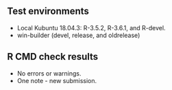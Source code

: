 
## Test environments
* Local Kubuntu 18.04.3: R-3.5.2, R-3.6.1, and R-devel.
* win-builder (devel, release, and oldrelease)

## R CMD check results
* No errors or warnings.
* One note - new submission.
